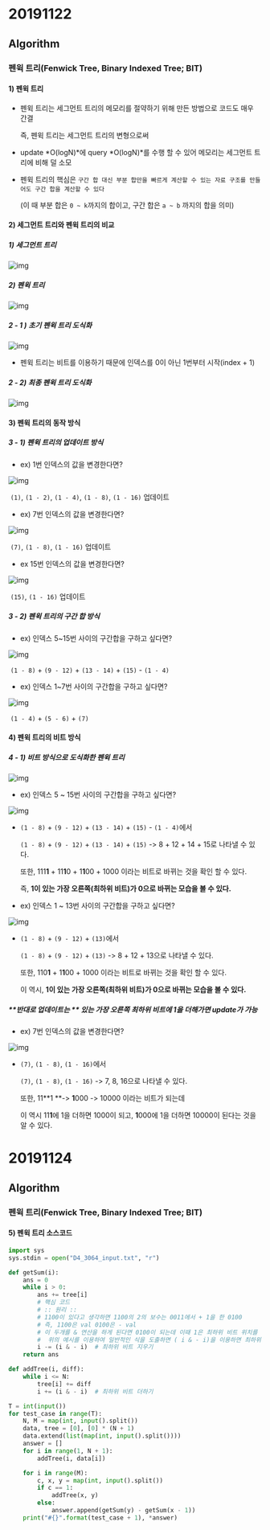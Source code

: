# 20191122

## Algorithm

### 펜윅 트리(Fenwick Tree, Binary Indexed Tree; BIT)



#### 1) 펜윅 트리

* 펜윅 트리는 세그먼트 트리의 메모리를 절약하기 위해 만든 방법으로 코드도 매우 간결

  즉, 펜윅 트리는 세그먼트 트리의 변형으로써

* update *O(logN)*에 query *O(logN)*를 수행 할 수 있어 메모리는 세그먼트 트리에 비해 덜 소모

* 펜윅 트리의 핵심은 `구간 합 대신 부분 합만을 빠르게 계산할 수 있는 자료 구조를 만들어도 구간 합을 계산할 수 있다`

  (이 때 부분 합은 `0 ~ k`까지의 합이고, 구간 합은 `a ~ b` 까지의 합을 의미)



#### 2) 세그먼트 트리와 펜윅 트리의 비교

##### 1) 세그먼트 트리

![img](https://t1.daumcdn.net/cfile/tistory/2506D04D58C91F6005)



##### 2) 펜윅 트리

![img](https://t1.daumcdn.net/cfile/tistory/257FDE4858C9211F04)



##### 2 - 1 ) 초기 펜윅 트리 도식화

![img](https://t1.daumcdn.net/cfile/tistory/223A5E5058C922EE23)



* 펜윅 트리는 비트를 이용하기 때문에 인덱스를 0이 아닌 1번부터 시작(index + 1)



##### 2 - 2) 최종 펜윅 트리 도식화

![img](https://t1.daumcdn.net/cfile/tistory/2333064C58C9236F0E)



#### 3) 펜윅 트리의 동작 방식

##### 3 - 1) 펜윅 트리의 업데이트 방식

* ex) 1번 인덱스의 값을 변경한다면?

![img](https://t1.daumcdn.net/cfile/tistory/2372B04E58C9246738)

​	`(1)`, `(1 - 2)`, `(1 - 4)`, `(1 - 8)`, `(1 - 16)` 업데이트



* ex) 7번 인덱스의 값을 변경한다면?

![img](https://t1.daumcdn.net/cfile/tistory/2373BF4958C924E411)

​	`(7)`, `(1 - 8)`, `(1 - 16)` 업데이트



* ex 15번 인덱스의 값을 변경한다면?

![img](https://t1.daumcdn.net/cfile/tistory/2605124858C9254B17)

​	`(15)`, `(1 - 16)` 업데이트



##### 3 - 2) 펜윅 트리의 구간 합 방식

* ex) 인덱스 5~15번 사이의 구간합을 구하고 싶다면?

![img](https://t1.daumcdn.net/cfile/tistory/257E9F4F58C9266E15)

​	`(1 - 8)` + `(9 - 12)` + `(13 - 14)` + `(15)` - `(1 - 4)`



* ex) 인덱스 1~7번 사이의 구간합을 구하고 싶다면?

![img](https://t1.daumcdn.net/cfile/tistory/273DA74958C926D20A)

​	`(1 - 4)` + `(5 - 6)` + `(7)`



#### 4) 펜윅 트리의 비트 방식

##### 4 - 1) 비트 방식으로 도식화한 펜윅 트리

![img](https://t1.daumcdn.net/cfile/tistory/247AA84D58C9299317)



* ex) 인덱스 5 ~ 15번 사이의 구간합을 구하고 싶다면?

![img](https://t1.daumcdn.net/cfile/tistory/2606F64958C92AFC24)

* `(1 - 8)` + `(9 - 12)` + `(13 - 14)` + `(15)` - `(1 - 4)`에서

  `(1 - 8)` + `(9 - 12)` + `(13 - 14)` + `(15)` -> 8 + 12 + 14 + 15로 나타낼 수 있다.

  또한, 111**1** + 11**1**0 + 1**1**00 + 1000 이라는 비트로 바뀌는 것을 확인 할 수 있다.

  즉, **1이 있는 가장 오른쪽(최하위 비트)가 0으로 바뀌는 모습을 볼 수 있다.**



* ex) 인덱스 1 ~ 13번 사이의 구간합을 구하고 싶다면?

![img](https://t1.daumcdn.net/cfile/tistory/2373AB4D58C92E3125)

* `(1 - 8)` + `(9 - 12)` + `(13)`에서

  `(1 - 8)` + `(9 - 12)` + `(13)` -> 8 + 12 + 13으로 나타낼 수 있다.

  또한, 110**1** + 1**1**00 + 1000 이라는 비트로 바뀌는 것을 확인 할 수 있다.

  이 역시, **1이 있는 가장 오른쪽(최하위 비트)가 0으로 바뀌는 모습을 볼 수 있다.**



##### **반대로 업데이트는 ** 있는 가장 오른쪽 최하위 비트에 1을 더해가면 update가 가능

- ex) 7번 인덱스의 값을 변경한다면?

![img](https://t1.daumcdn.net/cfile/tistory/2373BF4958C924E411)

* `(7)`,  `(1 - 8)`, `(1 - 16)`에서

  `(7)`,  `(1 - 8)`, `(1 - 16)` -> 7, 8, 16으로 나타낼 수 있다.

  또한, 11**1 **-> **1**000 -> 10000 이라는 비트가 되는데

  이 역시 11**1**에  1을 더하면 1000이 되고, **1**000에 1을 더하면 10000이 된다는 것을 알 수 있다.



# 20191124

## Algorithm

### 펜윅 트리(Fenwick Tree, Binary Indexed Tree; BIT)



#### 5) 펜윅 트리 소스코드

```python
import sys
sys.stdin = open("D4_3064_input.txt", "r")

def getSum(i):
    ans = 0
    while i > 0:
        ans += tree[i]
        # 핵심 코드
        # :: 원리 ::
        # 1100이 있다고 생각하면 1100의 2의 보수는 0011에서 + 1을 한 0100
        # 즉, 1100은 val 0100은 - val
        # 이 두개를 & 연산을 하게 된다면 0100이 되는데 이때 1은 최하위 비트 위치를 의미.
        #  위의 예시를 이용하여 일반적인 식을 도출하면 ( i & - i)을 이용하면 최하위 비트를 구할 수 있음.
        i -= (i & - i)  # 최하위 비트 지우기
    return ans

def addTree(i, diff):
    while i <= N:
        tree[i] += diff
        i += (i & - i)  # 최하위 비트 더하기

T = int(input())
for test_case in range(T):
    N, M = map(int, input().split())
    data, tree = [0], [0] * (N + 1)
    data.extend(list(map(int, input().split())))
    answer = []
    for i in range(1, N + 1):
        addTree(i, data[i])

    for i in range(M):
        c, x, y = map(int, input().split())
        if c == 1:
            addTree(x, y)
        else:
            answer.append(getSum(y) - getSum(x - 1))
    print("#{}".format(test_case + 1), *answer)



```

